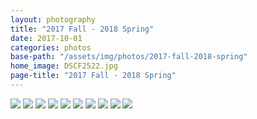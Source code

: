 ```yaml
---
layout: photography
title: "2017 Fall - 2018 Spring"
date: 2017-10-01
categories: photos
base-path: "/assets/img/photos/2017-fall-2018-spring"
home_image: DSCF2522.jpg
page-title: "2017 Fall - 2018 Spring"
---
```


<img src="{{ site.baseurl }}/{{page.base-path }}/DSCF2046.jpg" />
<img src="{{ site.baseurl }}/{{page.base-path }}/DSCF2073.jpg" />
<img src="{{ site.baseurl }}/{{page.base-path }}/DSCF2075.jpg" />
<img src="{{ site.baseurl }}/{{page.base-path }}/DSCF2405.jpg" />
<img src="{{ site.baseurl }}/{{page.base-path }}/DSCF2413.jpg" />
<img src="{{ site.baseurl }}/{{page.base-path }}/DSCF2522.jpg" />
<img src="{{ site.baseurl }}/{{page.base-path }}/DSCF2556.jpg" />
<img src="{{ site.baseurl }}/{{page.base-path }}/DSCF2557.jpg" />
<img src="{{ site.baseurl }}/{{page.base-path }}/DSCF2559.jpg" />
<img src="{{ site.baseurl }}/{{page.base-path }}/DSCF2568.jpg" />
